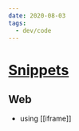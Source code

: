 ```yaml
---
date: 2020-08-03
tags:
  - dev/code
---
```


# [Snippets](https://gist.github.com/dnnsmnstrr/a3ba628d86d039c5d301599359b04e56.js)

<script src="https://gist.github.com/dnnsmnstrr/a3ba628d86d039c5d301599359b04e56.js"></script>

## Web
- using [[iframe]]
